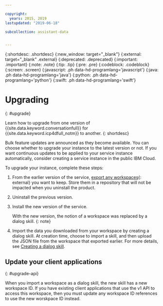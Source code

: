 ```yaml
---

copyright:
  years: 2015, 2019
lastupdated: "2019-06-18"

subcollection: assistant-data


---
```


{:shortdesc: .shortdesc}
{:new_window: target="_blank"}
{:external: target="_blank" .external}
{:deprecated: .deprecated}
{:important: .important}
{:note: .note}
{:tip: .tip}
{:pre: .pre}
{:codeblock: .codeblock}
{:screen: .screen}
{:javascript: .ph data-hd-programlang='javascript'}
{:java: .ph data-hd-programlang='java'}
{:python: .ph data-hd-programlang='python'}
{:swift: .ph data-hd-programlang='swift'}

# Upgrading
{: #upgrade}

Learn how to upgrade from one version of {{site.data.keyword.conversationfull}} for {{site.data.keyword.icp4dfull_notm}} to another.
{: shortdesc}

Bulk feature updates are announced as they become available. You can choose whether to upgrade your instance to the latest version or not. If you want continuous updates to be applied to your service instance automatically, consider creating a service instance in the public IBM Cloud.

To upgrade your instance, complete these steps:

1.  From the earlier version of the service, [export any workspaces](/docs/services/assistant-icp?topic=assistant-private-configure-workspace#exporting-and-copying-workspaces){: external} you want to keep. Store them in a repository that will not be impacted when you uninstall the product.
1.  Uninstall the previous version.
1.  Install the new version of the service.

    With the new version, the notion of a workspace was replaced by a dialog skill.
    {: note} 
    
1.  Import the data you downloaded from your workspace by creating a dialog skill. At creation time, choose to import a skill, and then upload the JSON file from the workspace that exported earlier. For more details, see [Creating a dialog skill](/docs/services/assistant-data?topic=assistant-data-skill-dialog-add).
  
## Update your client applications
{: #upgrade-api}

When you import a workspace as a dialog skill, the new skill has a new workspace ID. If you have existing client applications that use the v1 API to access this workspace, then you must update any workspace ID references to use the new worskpace ID instead.
